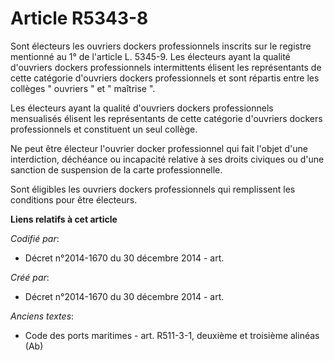 # Article R5343-8

Sont électeurs les ouvriers dockers professionnels inscrits sur le registre mentionné au 1° de l'article L. 5345-9. Les
électeurs ayant la qualité d'ouvriers dockers professionnels intermittents élisent les représentants de cette catégorie
d'ouvriers dockers professionnels et sont répartis entre les collèges " ouvriers " et " maîtrise ". 

Les électeurs ayant la qualité d'ouvriers dockers professionnels mensualisés élisent les représentants de cette catégorie
d'ouvriers dockers professionnels et constituent un seul collège. 

Ne peut être électeur l'ouvrier docker professionnel qui fait l'objet d'une interdiction, déchéance ou incapacité relative à
ses droits civiques ou d'une sanction de suspension de la carte professionnelle. 

Sont éligibles les ouvriers dockers professionnels qui remplissent les conditions pour être électeurs.

**Liens relatifs à cet article**

_Codifié par_:

  - Décret n°2014-1670 du 30 décembre 2014 - art.

_Créé par_:

  - Décret n°2014-1670 du 30 décembre 2014 - art.

_Anciens textes_:

  - Code des ports maritimes - art. R511-3-1, deuxième et troisième alinéas (Ab)
